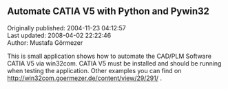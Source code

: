 ## Automate CATIA V5 with Python and Pywin32  
Originally published: 2004-11-23 04:12:57  
Last updated: 2008-04-02 22:22:46  
Author: Mustafa Görmezer  
  
This is small application shows how to automate the CAD/PLM Software CATIA V5 via win32com. CATIA V5 must be installed and should be running when testing the application. Other examples you can find on http://win32com.goermezer.de/content/view/29/291/ .